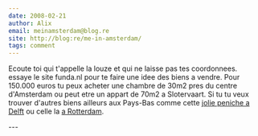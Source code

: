 ```yaml
---
date: 2008-02-21
author: Alix
email: meinamsterdam@blog.re
site: http://blog:re/me-in-amsterdam/
tags: comment
---
```


<p>
Ecoute toi qui t'appelle la louze et qui ne laisse pas tes coordonnees. essaye le site funda.nl pour te faire une idee des biens a vendre. Pour 150.000 euros tu peux acheter une chambre de 30m2 pres du centre d'Amsterdam ou peut etre un appart de 70m2 a Slotervaart. Si tu tu veux trouver d'autres biens ailleurs aux Pays-Bas comme cette <a href="http://www.funda.nl/WoningAanbod/Koop/Detail/Fotos/?id=8c797b06-2192-469e-b92e-c82bfc6d538f&objecttype=DetailKoopObject">jolie peniche a Delft</a> ou celle la <a href="http://www.funda.nl/WoningAanbod/Koop/Detail/Fotos/?id=f2d0eda0-1576-4837-b840-5b07abfef148&objecttype=DetailKoopObject">a Rotterdam</a>.
</p>
---